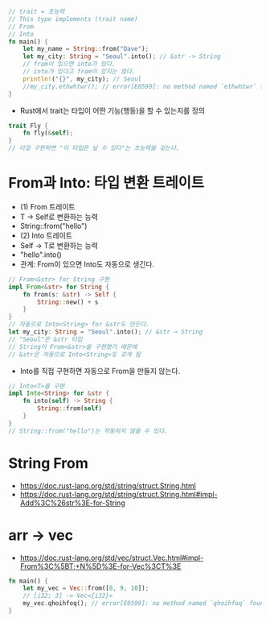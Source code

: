 ```rust
// trait = 초능력
// This type implements (trait name)
// From
// Into
fn main() {
    let my_name = String::from("Dave");
    let my_city: String = "Seoul".into(); // &str -> String
    // from이 있으면 into가 있다.
    // into가 있다고 from이 있지는 않다.
    println!("{}", my_city); // Seoul
    //my_city.ethwhtwr(); // error[E0599]: no method named `ethwhtwr` found for struct `String` in the current scope
}
```
- Rust에서 trait는 타입이 어떤 기능(행동)을 할 수 있는지를 정의
```rust
trait Fly {
    fn fly(&self);
}
// 이걸 구현하면 "이 타입은 날 수 있다"는 초능력을 갖는다.
```
# From과 Into: 타입 변환 트레이트
- (1) From<T> 트레이트
- T → Self로 변환하는 능력
- String::from("hello")
- (2) Into<T> 트레이트
- Self → T로 변환하는 능력
- "hello".into()
- 관계: From이 있으면 Into도 자동으로 생긴다.
```rust
// From<&str> for String 구현
impl From<&str> for String {
    fn from(s: &str) -> Self {
        String::new() + s
    }
}
// 자동으로 Into<String> for &str도 만든다.
let my_city: String = "Seoul".into(); // &str → String
// "Seoul"은 &str 타입
// String이 From<&str>을 구현했기 때문에
// &str은 자동으로 Into<String>도 갖게 됨
```
- Into<T>를 직접 구현하면 자동으로 From을 만들지 않는다.
```rust
// Into<T>를 구현
impl Into<String> for &str {
    fn into(self) -> String {
        String::from(self)
    }
}
// String::from("hello")는 작동하지 않을 수 있다.
```
# String From
- https://doc.rust-lang.org/std/string/struct.String.html
- https://doc.rust-lang.org/std/string/struct.String.html#impl-Add%3C%26str%3E-for-String
# arr -> vec
- https://doc.rust-lang.org/std/vec/struct.Vec.html#impl-From%3C%5BT;+N%5D%3E-for-Vec%3CT%3E
```rust
fn main() {
    let my_vec = Vec::from([8, 9, 10]);
    // [i32; 3] -> Vec<{i32}>
    my_vec.qhoihfoq(); // error[E0599]: no method named `qhoihfoq` found for struct `Vec<{integer}>` in the current scope
}
```